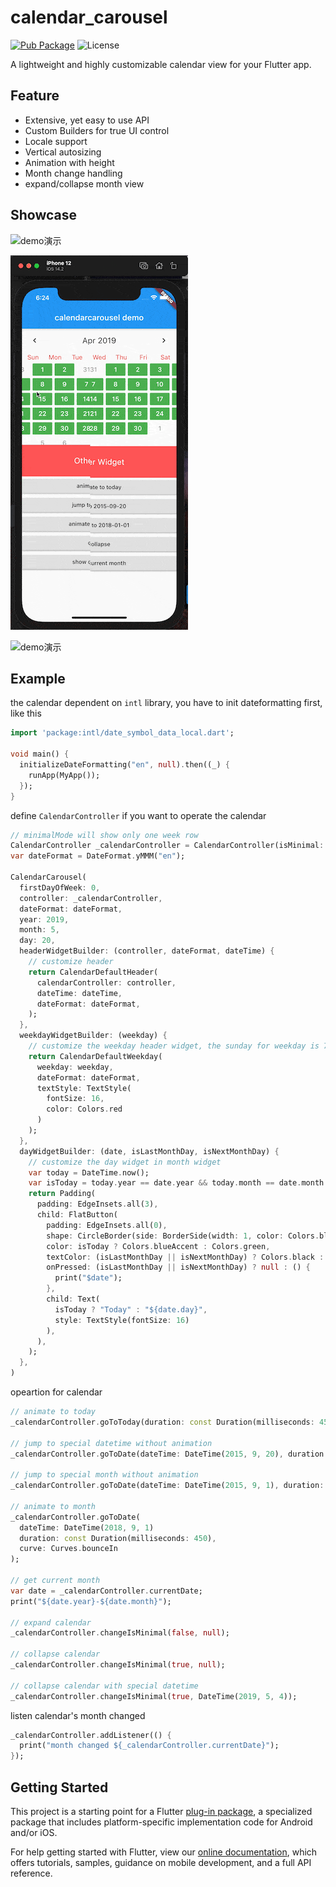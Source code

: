 # calendar_carousel

[![Pub Package](https://img.shields.io/pub/v/calendar_carousel.svg?style=flat-square)](https://pub.dartlang.org/packages/calendar_carousel)
![License](https://img.shields.io/badge/license-MIT-blue.svg)

A lightweight and highly customizable calendar view for your Flutter app.

## Feature

* Extensive, yet easy to use API
* Custom Builders for true UI control
* Locale support
* Vertical autosizing
* Animation with height
* Month change handling
* expand/collapse month view

## Showcase

![demo演示](https://github.com/zhengbomo/calendarcarousel/blob/master/images/demo.gif?raw=true)

![demo演示](https://github.com/zhengbomo/calendarcarousel/blob/master/images/demo_en.gif?raw=true)

![demo演示](https://github.com/zhengbomo/calendarcarousel/blob/master/images/demo.jpg?raw=true)

## Example

the calendar dependent on `intl` library, you have to init dateformatting first, like this

```dart
import 'package:intl/date_symbol_data_local.dart';

void main() {
  initializeDateFormatting("en", null).then((_) {
    runApp(MyApp());
  });
}
```

define `CalendarController` if you want to operate the calendar

```dart
// minimalMode will show only one week row
CalendarController _calendarController = CalendarController(isMinimal: false);
var dateFormat = DateFormat.yMMM("en");

CalendarCarousel(
  firstDayOfWeek: 0,
  controller: _calendarController,
  dateFormat: dateFormat,
  year: 2019,
  month: 5,
  day: 20,
  headerWidgetBuilder: (controller, dateFormat, dateTime) {
    // customize header
    return CalendarDefaultHeader(
      calendarController: controller,
      dateTime: dateTime,
      dateFormat: dateFormat,
    );
  },
  weekdayWidgetBuilder: (weekday) {
    // customize the weekday header widget, the sunday for weekday is 7
    return CalendarDefaultWeekday(
      weekday: weekday,
      dateFormat: dateFormat,
      textStyle: TextStyle(
        fontSize: 16,
        color: Colors.red
      )
    );
  },  
  dayWidgetBuilder: (date, isLastMonthDay, isNextMonthDay) {
    // customize the day widget in month widget
    var today = DateTime.now();
    var isToday = today.year == date.year && today.month == date.month && today.day == date.day;
    return Padding(
      padding: EdgeInsets.all(3),
      child: FlatButton(
        padding: EdgeInsets.all(0),
        shape: CircleBorder(side: BorderSide(width: 1, color: Colors.black12)),
        color: isToday ? Colors.blueAccent : Colors.green,
        textColor: (isLastMonthDay || isNextMonthDay) ? Colors.black : Colors.white,
        onPressed: (isLastMonthDay || isNextMonthDay) ? null : () {
          print("$date");
        },
        child: Text(
          isToday ? "Today" : "${date.day}",
          style: TextStyle(fontSize: 16)
        ),
      ),
    );
  },
)
```

opeartion for calendar

```dart
// animate to today
_calendarController.goToToday(duration: const Duration(milliseconds: 450));

// jump to special datetime without animation
_calendarController.goToDate(dateTime: DateTime(2015, 9, 20), duration: null);

// jump to special month without animation
_calendarController.goToDate(dateTime: DateTime(2015, 9, 1), duration: null);

// animate to month
_calendarController.goToDate(
  dateTime: DateTime(2018, 9, 1)
  duration: const Duration(milliseconds: 450),
  curve: Curves.bounceIn
);

// get current month
var date = _calendarController.currentDate;
print("${date.year}-${date.month}");

// expand calendar
_calendarController.changeIsMinimal(false, null);

// collapse calendar
_calendarController.changeIsMinimal(true, null);

// collapse calendar with special datetime
_calendarController.changeIsMinimal(true, DateTime(2019, 5, 4));
```

listen calendar's month changed

```dart
_calendarController.addListener(() {
  print("month changed ${_calendarController.currentDate}");
});
```

## Getting Started

This project is a starting point for a Flutter
[plug-in package](https://flutter.io/developing-packages/),
a specialized package that includes platform-specific implementation code for
Android and/or iOS.

For help getting started with Flutter, view our
[online documentation](https://flutter.io/docs), which offers tutorials, 
samples, guidance on mobile development, and a full API reference.
